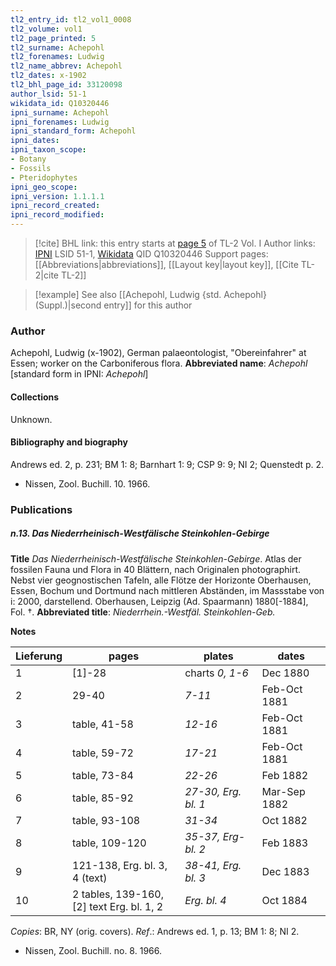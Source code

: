 ```yaml
---
tl2_entry_id: tl2_vol1_0008
tl2_volume: vol1
tl2_page_printed: 5
tl2_surname: Achepohl
tl2_forenames: Ludwig
tl2_name_abbrev: Achepohl
tl2_dates: x-1902
tl2_bhl_page_id: 33120098
author_lsid: 51-1
wikidata_id: Q10320446
ipni_surname: Achepohl
ipni_forenames: Ludwig
ipni_standard_form: Achepohl
ipni_dates: 
ipni_taxon_scope: 
- Botany
- Fossils
- Pteridophytes
ipni_geo_scope: 
ipni_version: 1.1.1.1
ipni_record_created: 
ipni_record_modified:
---
```


> [!cite] BHL link: this entry starts at [page 5](https://www.biodiversitylibrary.org/page/33120098) of TL-2 Vol. I
> Author links: [IPNI](https://www.ipni.org/a/51-1) LSID 51-1, [Wikidata](https://www.wikidata.org/wiki/Q10320446) QID Q10320446
> Support pages: [[Abbreviations|abbreviations]], [[Layout key|layout key]], [[Cite TL-2|cite TL-2]]

> [!example] See also [[Achepohl, Ludwig {std. Achepohl} (Suppl.)|second entry]] for this author

### Author

Achepohl, Ludwig (x-1902), German palaeontologist, "Obereinfahrer" at Essen; worker on the Carboniferous flora. 
**Abbreviated name**: *Achepohl* \[standard form in IPNI: *Achepohl*\]

#### Collections

Unknown.

#### Bibliography and biography

Andrews ed. 2, p. 231; BM 1: 8; Barnhart 1: 9; CSP 9: 9; NI 2; Quenstedt p. 2.
- Nissen, Zool. Buchill. 10. 1966.

### Publications

##### n.13. Das Niederrheinisch-Westfälische Steinkohlen-Gebirge

**Title**
*Das Niederrheinisch-Westfälische Steinkohlen-Gebirge*. Atlas der fossilen Fauna und Flora in 40 Blättern, nach Originalen photographirt. Nebst vier geognostischen Tafeln, alle Flötze der Horizonte Oberhausen, Essen, Bochum und Dortmund nach mittleren Abständen, im Massstabe von i: 2000, darstellend. Oberhausen, Leipzig (Ad. Spaarmann) 1880\[-1884\], Fol. †.
**Abbreviated title**: *Niederrhein.-Westfäl. Steinkohlen-Geb.*

**Notes**

|Lieferung	|pages	|plates	|dates|
|---|---|---|---|
|1	|\[1\]-28	|charts *0, 1-6*	|Dec 1880|
|2	|29-40	|*7-11*	|Feb-Oct 1881|
|3	|table, 41-58	|*12-16*	|Feb-Oct 1881|
|4	|table, 59-72	|*17-21*	|Feb-Oct 1881|
|5	|table, 73-84	|*22-26*	|Feb 1882|
|6	|table, 85-92	|*27-30, Erg. bl. 1*	|Mar-Sep 1882|
|7	|table, 93-108	|*31-34*	|Oct 1882|
|8	|table, 109-120	|*35-37, Erg- bl. 2*	|Feb 1883|
|9	|121-138, Erg. bl. 3, 4 (text)	|*38-41, Erg. bl. 3*	|Dec 1883|
|10	|2 tables, 139-160,<br/> \[2\] text Erg. bl. 1, 2	|*Erg. bl. 4*	|Oct 1884|

*Copies*: BR, NY (orig. covers).
*Ref*.: Andrews ed. 1, p. 13; BM 1: 8; NI 2.
- Nissen, Zool. Buchill. no. 8. 1966.

